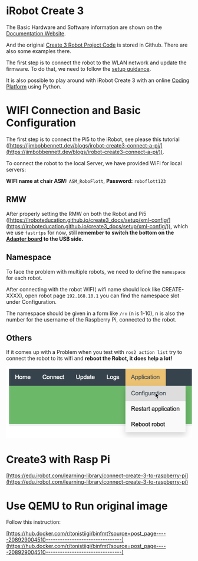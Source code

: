 # iRobot Create 3

The Basic Hardware and Software information are shown on the [Documentation Website](https://iroboteducation.github.io/create3_docs/).

And the original [Create 3 Robot Project Code](https://github.com/iRobotEducation/irobot-edu-python-sdk/tree/main/examples/root_robots) is stored in Github. There are also some examples there.

The first step is to connect the robot to the WLAN network and update the firmware. To do that, we need to follow the [setup guidance](https://edu.irobot.com/create3-setup).

It is also possible to play around with iRobot Create 3 with an online [Coding Platform](https://python.irobot.com/) using Python.

# WIFI Connection and Basic Configuration

The first step is to connect the Pi5 to the iRobot, see please this tutorial ([https://jimbobbennett.dev/blogs/irobot-create3-connect-a-pi/](https://jimbobbennett.dev/blogs/irobot-create3-connect-a-pi/)). 

To connect the robot to the local Server, we have provided WiFi for local servers:

**WIFI name at chair ASM:** `ASM_RoboFlott`, **Password:** `roboflott123`

## RMW

After properly setting the RMW on both the Robot and Pi5 ([https://iroboteducation.github.io/create3_docs/setup/xml-config/](https://iroboteducation.github.io/create3_docs/setup/xml-config/)), which we use `fastrtps` for now, still **remember to switch the bottom on the [Adapter board](https://iroboteducation.github.io/create3_docs/hw/adapter/) to the USB side.** 

## Namespace

To face the problem with multiple robots, we need to define the `namespace` for each robot.

After connecting with the robot WIFI( wifi name should look like CREATE-XXXX), open robot page `192.168.10.1` you can find the namespace slot under Configuration.

The namespace should be given in a form like `/rn` (n is 1-10), n is also the number for the username of the Raspberry Pi, connected to the robot.

## Others

If it comes up with a Problem when you test with `ros2 action list` try to connect the robot to its wifi and **reboot the Robot, it does help a lot!**

![Untitled](Tutorials/Untitled.png)


# Create3 with Rasp Pi

[https://edu.irobot.com/learning-library/connect-create-3-to-raspberry-pi](https://edu.irobot.com/learning-library/connect-create-3-to-raspberry-pi)


# Use QEMU to Run original image

Follow this instruction:

[https://hub.docker.com/r/tonistiigi/binfmt?source=post_page-----208929004510--------------------------------](https://hub.docker.com/r/tonistiigi/binfmt?source=post_page-----208929004510--------------------------------)


